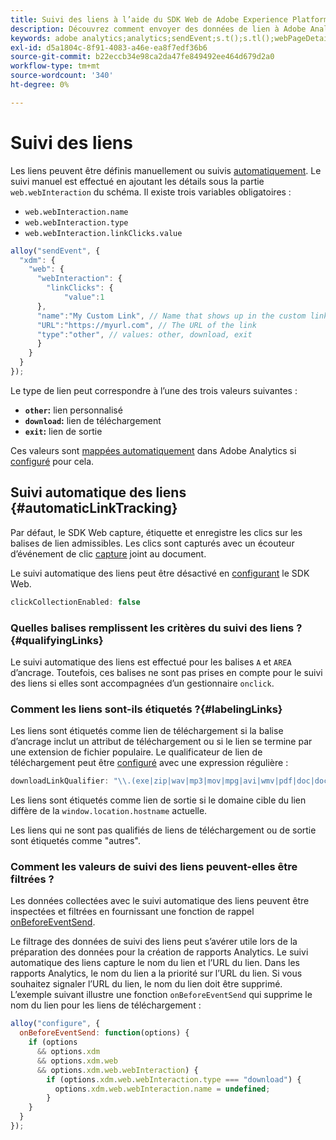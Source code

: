```yaml
---
title: Suivi des liens à l’aide du SDK Web de Adobe Experience Platform
description: Découvrez comment envoyer des données de lien à Adobe Analytics avec le SDK Web Experience Platform
keywords: adobe analytics;analytics;sendEvent;s.t();s.tl();webPageDetails;pageViews;webInteraction;interaction web;pages vues;suivi des liens;liens;suivre les liens;cliquer sur la collection;cliquer sur la collection;
exl-id: d5a1804c-8f91-4083-a46e-ea8f7edf36b6
source-git-commit: b22eccb34e98ca2da47fe849492ee464d679d2a0
workflow-type: tm+mt
source-wordcount: '340'
ht-degree: 0%

---
```


# Suivi des liens

Les liens peuvent être définis manuellement ou suivis [automatiquement](#automaticLinkTracking). Le suivi manuel est effectué en ajoutant les détails sous la partie `web.webInteraction` du schéma. Il existe trois variables obligatoires :

* `web.webInteraction.name`
* `web.webInteraction.type`
* `web.webInteraction.linkClicks.value`

```javascript
alloy("sendEvent", {
  "xdm": {
    "web": {
      "webInteraction": {
        "linkClicks": {
            "value":1
      },
      "name":"My Custom Link", // Name that shows up in the custom links report
      "URL":"https://myurl.com", // The URL of the link
      "type":"other", // values: other, download, exit
      }
    }
  }
});
```

Le type de lien peut correspondre à l’une des trois valeurs suivantes :

* **`other`:** lien personnalisé
* **`download`:** lien de téléchargement
* **`exit`:** lien de sortie

Ces valeurs sont [mappées automatiquement](adobe-analytics/automatically-mapped-vars.md) dans Adobe Analytics si [configuré](adobe-analytics/analytics-overview.md) pour cela.

## Suivi automatique des liens {#automaticLinkTracking}

Par défaut, le SDK Web capture, étiquette et enregistre les clics sur les balises de lien admissibles. Les clics sont capturés avec un écouteur d’événement de clic [capture](https://www.w3.org/TR/uievents/#capture-phase) joint au document.

Le suivi automatique des liens peut être désactivé en [configurant](../fundamentals/configuring-the-sdk.md#clickCollectionEnabled) le SDK Web.

```javascript
clickCollectionEnabled: false
```

### Quelles balises remplissent les critères du suivi des liens ?{#qualifyingLinks}

Le suivi automatique des liens est effectué pour les balises `A` et `AREA` d’ancrage. Toutefois, ces balises ne sont pas prises en compte pour le suivi des liens si elles sont accompagnées d’un gestionnaire `onclick`.

### Comment les liens sont-ils étiquetés ?{#labelingLinks}

Les liens sont étiquetés comme lien de téléchargement si la balise d’ancrage inclut un attribut de téléchargement ou si le lien se termine par une extension de fichier populaire. Le qualificateur de lien de téléchargement peut être [configuré](../fundamentals/configuring-the-sdk.md) avec une expression régulière :

```javascript
downloadLinkQualifier: "\\.(exe|zip|wav|mp3|mov|mpg|avi|wmv|pdf|doc|docx|xls|xlsx|ppt|pptx)$"
```

Les liens sont étiquetés comme lien de sortie si le domaine cible du lien diffère de la `window.location.hostname` actuelle.

Les liens qui ne sont pas qualifiés de liens de téléchargement ou de sortie sont étiquetés comme &quot;autres&quot;.

### Comment les valeurs de suivi des liens peuvent-elles être filtrées ?

Les données collectées avec le suivi automatique des liens peuvent être inspectées et filtrées en fournissant une fonction de rappel [onBeforeEventSend](../fundamentals/tracking-events.md#modifying-events-globally).

Le filtrage des données de suivi des liens peut s’avérer utile lors de la préparation des données pour la création de rapports Analytics. Le suivi automatique des liens capture le nom du lien et l’URL du lien. Dans les rapports Analytics, le nom du lien a la priorité sur l’URL du lien. Si vous souhaitez signaler l’URL du lien, le nom du lien doit être supprimé. L’exemple suivant illustre une fonction `onBeforeEventSend` qui supprime le nom du lien pour les liens de téléchargement :

```javascript
alloy("configure", {
  onBeforeEventSend: function(options) {
    if (options
      && options.xdm
      && options.xdm.web
      && options.xdm.web.webInteraction) {
        if (options.xdm.web.webInteraction.type === "download") {
          options.xdm.web.webInteraction.name = undefined;
        }
    }
  }
});
```

